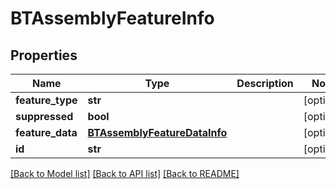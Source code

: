 # BTAssemblyFeatureInfo

## Properties
Name | Type | Description | Notes
------------ | ------------- | ------------- | -------------
**feature_type** | **str** |  | [optional] 
**suppressed** | **bool** |  | [optional] 
**feature_data** | [**BTAssemblyFeatureDataInfo**](BTAssemblyFeatureDataInfo.md) |  | [optional] 
**id** | **str** |  | [optional] 

[[Back to Model list]](../README.md#documentation-for-models) [[Back to API list]](../README.md#documentation-for-api-endpoints) [[Back to README]](../README.md)


